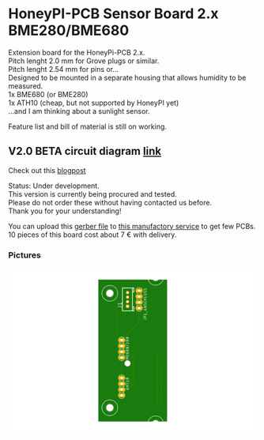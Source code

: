 # HoneyPI-PCB Sensor Board 2.x BME280/BME680

Extension board for the HoneyPi-PCB 2.x.  
Pitch lenght 2.0 mm for Grove plugs or similar.  
Pitch lenght 2.54 mm for pins or...  
Designed to be mounted in a separate housing that allows humidity to be measured.  
1x BME680 (or BME280)  
1x ATH10 (cheap, but not supported by HoneyPI yet)  
...and I am thinking about a sunlight sensor.

Feature list and bill of material is still on working.   

## V2.0 BETA circuit diagram [link](./HoneyPI_Platine_2.0_BME680_280_Sensor_Board_10-6-2020.pdf)
Check out this [blogpost](https://www.honey-pi.de/)

Status: Under development.  
This version is currently being procured and tested.  
Please do not order these without having contacted us before.  
Thank you for your understanding!  

You can upload this [gerber file](./HoneyPI_Platine_2.0_BME680_280_Sensor_Board_2020-06-21.zip) to [this manufactory service](https://jlcpcb.com/quote) to get few PCBs. 10 pieces of this board cost about 7 € with delivery. 

### Pictures
![Board render picture](./Pictures/HoneyPI_Platine_2.0_BME680_280_Sensor_Board.png)


